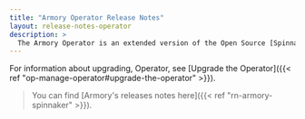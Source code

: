 ```yaml
---
title: "Armory Operator Release Notes" 
layout: release-notes-operator
description: >
  The Armory Operator is an extended version of the Open Source [Spinnaker Operator](https://www.armory.io/blog/spinnaker-operator/), a Kubernetes operator that deploys and manages Spinnaker using familiar tools.
---
```


For information about upgrading, Operator, see [Upgrade the Operator]({{< ref "op-manage-operator#upgrade-the-operator" >}}).

> You can find [Armory's releases notes here]({{< ref "rn-armory-spinnaker" >}}).

<!-- Hugo/docsy auto generates a list of the child pages here. The front matter configures it to go from newest to oldest --!>
